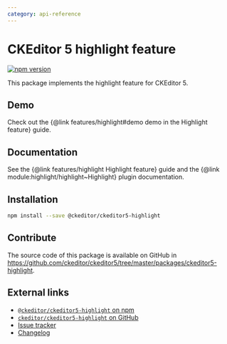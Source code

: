 ```yaml
---
category: api-reference
---
```


# CKEditor 5 highlight feature

[![npm version](https://badge.fury.io/js/%40ckeditor%2Fckeditor5-highlight.svg)](https://www.npmjs.com/package/@ckeditor/ckeditor5-highlight)

This package implements the highlight feature for CKEditor 5.

## Demo

Check out the {@link features/highlight#demo demo in the Highlight feature} guide.

## Documentation

See the {@link features/highlight Highlight feature} guide and the {@link module:highlight/highlight~Highlight} plugin documentation.

## Installation

```bash
npm install --save @ckeditor/ckeditor5-highlight
```

## Contribute

The source code of this package is available on GitHub in https://github.com/ckeditor/ckeditor5/tree/master/packages/ckeditor5-highlight.

## External links

* [`@ckeditor/ckeditor5-highlight` on npm](https://www.npmjs.com/package/@ckeditor/ckeditor5-highlight)
* [`ckeditor/ckeditor5-highlight` on GitHub](https://github.com/ckeditor/ckeditor5/tree/master/packages/ckeditor5-highlight)
* [Issue tracker](https://github.com/ckeditor/ckeditor5/issues)
* [Changelog](https://github.com/ckeditor/ckeditor5/blob/master/CHANGELOG.md)
